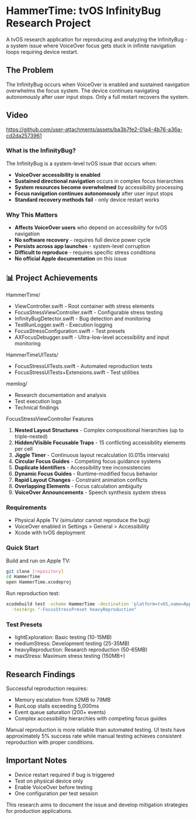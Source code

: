# HammerTime: tvOS InfinityBug Research Project

A tvOS research application for reproducing and analyzing the InfinityBug - a system issue where VoiceOver focus gets stuck in infinite navigation loops requiring device restart.

## The Problem

The InfinityBug occurs when VoiceOver is enabled and sustained navigation overwhelms the focus system. The device continues navigating autonomously after user input stops. Only a full restart recovers the system.

## Video
https://github.com/user-attachments/assets/ba3b7fe2-01a4-4b76-a36a-cd2da2573961


### What is the InfinityBug?
The InfinityBug is a system-level tvOS issue that occurs when:
- **VoiceOver accessibility is enabled**
- **Sustained directional navigation** occurs in complex focus hierarchies
- **System resources become overwhelmed** by accessibility processing
- **Focus navigation continues autonomously** after user input stops
- **Standard recovery methods fail** - only device restart works

### Why This Matters
- **Affects VoiceOver users** who depend on accessibility for tvOS navigation
- **No software recovery** - requires full device power cycle
- **Persists across app launches** - system-level corruption
- **Difficult to reproduce** - requires specific stress conditions
- **No official Apple documentation** on this issue

## 📊 Project Achievements

HammerTime/
- ViewController.swift - Root container with stress elements  
- FocusStressViewController.swift - Configurable stress testing
- InfinityBugDetector.swift - Bug detection and monitoring
- TestRunLogger.swift - Execution logging
- FocusStressConfiguration.swift - Test presets
- AXFocusDebugger.swift - Ultra-low-level accessibility and input monitoring


HammerTimeUITests/
- FocusStressUITests.swift - Automated reproduction tests
- FocusStressUITests+Extensions.swift - Test utilities

memlog/
- Research documentation and analysis
- Test execution logs
- Technical findings

FocusStressViewController Features
1. **Nested Layout Structures** - Complex compositional hierarchies (up to triple-nested)
2. **Hidden/Visible Focusable Traps** - 15 conflicting accessibility elements per cell
3. **Jiggle Timer** - Continuous layout recalculation (0.015s intervals)
4. **Circular Focus Guides** - Competing focus guidance systems
5. **Duplicate Identifiers** - Accessibility tree inconsistencies
6. **Dynamic Focus Guides** - Runtime-modified focus behavior
7. **Rapid Layout Changes** - Constraint animation conflicts
8. **Overlapping Elements** - Focus calculation ambiguity
9. **VoiceOver Announcements** - Speech synthesis system stress

### Requirements
- Physical Apple TV (simulator cannot reproduce the bug)
- VoiceOver enabled in Settings > General > Accessibility
- Xcode with tvOS deployment

### Quick Start

Build and run on Apple TV:
```bash
git clone [repository]
cd HammerTime
open HammerTime.xcodeproj
```

Run reproduction test:
```bash
xcodebuild test -scheme HammerTime -destination 'platform=tvOS,name=Apple TV' \
  -testArgs "-FocusStressPreset heavyReproduction"
```

### Test Presets

- lightExploration: Basic testing (10-15MB)
- mediumStress: Development testing (25-35MB) 
- heavyReproduction: Research reproduction (50-65MB)
- maxStress: Maximum stress testing (150MB+)

## Research Findings

Successful reproduction requires:
- Memory escalation from 52MB to 79MB
- RunLoop stalls exceeding 5,000ms
- Event queue saturation (200+ events)
- Complex accessibility hierarchies with competing focus guides

Manual reproduction is more reliable than automated testing. UI tests have approximately 5% success rate while manual testing achieves consistent reproduction with proper conditions.

## Important Notes

- Device restart required if bug is triggered
- Test on physical device only
- Enable VoiceOver before testing
- One configuration per test session

This research aims to document the issue and develop mitigation strategies for production applications. 
